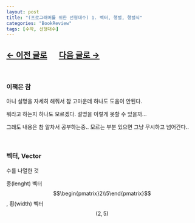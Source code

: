 ```yaml
---
layout: post
title: "(프로그래머를 위한 선형대수) 1. 벡터, 행렬, 행렬식"
categories: "BookReview"
tags: [수학, 선형대수]
---
```


## [←  이전 글로](https://maizer2.github.io/bookreview/2021/07/07/(프로그래머를-위한-선형대수)-0.-서론.html) 　 [다음 글로 →](https://maizer2.github.io/bookreview/미정)

<br/>

### 이책은 참

아니 설명을 자세히 해줘서 참 고마운데 하나도 도움이 안된다.

뭐라고 하는지 하나도 모르겠다. 설명을 이렇게 못할 수 있을까...

그래도 내용은 참 알차서 공부하는중.. 모르는 부분 있으면 그냥 무시하고 넘어간다..

<br/>

### 벡터, Vector

수를 나열한 것

종(lenght) 벡터 $$\begin{pmatrix}2\\5\end{pmatrix}$$ , 횡(width) 벡터 $$\left(2, 5\right)$$